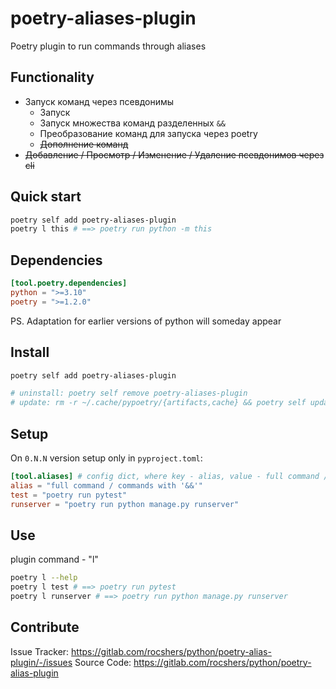 # poetry-aliases-plugin

Poetry plugin to run commands through aliases

## Functionality

- Запуск команд через псевдонимы
  - Запуск
  - Запуск множества команд разделенных `&&`
  - Преобразование команд для запуска через poetry
  - ~~Дополнение команд~~
- ~~Добавление / Просмотр / Изменение / Удаление псевдонимов через cli~~

## Quick start

```bash
poetry self add poetry-aliases-plugin
poetry l this # ==> poetry run python -m this
```

## Dependencies

```toml
[tool.poetry.dependencies]
python = ">=3.10"
poetry = ">=1.2.0"
```

PS. Adaptation for earlier versions of python will someday appear

## Install

```bash
poetry self add poetry-aliases-plugin

# uninstall: poetry self remove poetry-aliases-plugin
# update: rm -r ~/.cache/pypoetry/{artifacts,cache} && poetry self update poetry-aliases-plugin
```

## Setup

On `0.N.N` version setup only in `pyproject.toml`:

```toml
[tool.aliases] # config dict, where key - alias, value - full command / commands with "&&"
alias = "full command / commands with '&&'"
test = "poetry run pytest"
runserver = "poetry run python manage.py runserver"
```

## Use

plugin command - "l"

```bash
poetry l --help
poetry l test # ==> poetry run pytest
poetry l runserver # ==> poetry run python manage.py runserver
```

## Contribute

Issue Tracker: <https://gitlab.com/rocshers/python/poetry-alias-plugin/-/issues>
Source Code: <https://gitlab.com/rocshers/python/poetry-alias-plugin>
